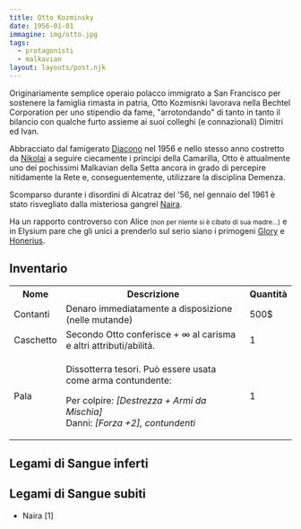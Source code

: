```yaml
---
title: Otto Kozminsky
date: 1956-01-01
immagine: img/otto.jpg
tags:
  - protagonisti
  - malkavian
layout: layouts/post.njk
---
```


Originariamente semplice operaio polacco immigrato a San Francisco per sostenere la famiglia rimasta in patria, Otto Kozmisnki lavorava nella Bechtel Corporation per uno stipendio da fame, "arrotondando" di tanto in tanto il bilancio con qualche furto assieme ai suoi colleghi (e connazionali) Dimitri ed Ivan.

Abbracciato dal famigerato [Diacono](http://xabacadabra.com/cursed-legacy/pg/diacono) nel 1956 e nello stesso anno costretto da [Nikolai](http://xabacadabra.com/cursed-legacy/pg/nikolai) a seguire ciecamente i principi della Camarilla, Otto è attualmente uno dei pochissimi Malkavian della Setta ancora in grado di percepire nitidamente la Rete e, conseguentemente, utilizzare la disciplina Demenza.

Scomparso durante i disordini di Alcatraz del '56, nel gennaio del 1961 è stato risvegliato dalla misteriosa gangrel [Naira](http://xabacadabra.com/cursed-legacy/pg/naira).

Ha un rapporto controverso con Alice <small>(non per niente si è cibato di sua madre...)</small> e in Elysium pare che gli unici a prenderlo sul serio siano i primogeni [Glory](http://xabacadabra.com/cursed-legacy/pg/glory) e [Honerius](http://xabacadabra.com/cursed-legacy/pg/honerius).

<h2>Inventario</h2>

<table id="timeline">
  <tr>
    <th>Nome</th>
    <th>Descrizione</th>
    <th>Quantità</th>
  </tr>
  <tr>
    <td>Contanti</td>
    <td>Denaro immediatamente a disposizione (nelle mutande)</td>
    <td>500$</td>
  </tr>
    <tr>
    <td>Caschetto</td>
    <td>Secondo Otto conferisce + ∞ al carisma e altri attributi/abilità.</td>
    <td>1</td>
  </tr>  
  <tr>
    <td>Pala</td>
    <td><p>Dissotterra tesori. Può essere usata come arma contundente:</p>
    <p>Per colpire: <i>[Destrezza + Armi da Mischia]</i><br/>
    Danni: <i>[Forza +2], contundenti</i></p></td>
    <td>1</td>
  </tr>                          
</table>

<h2>Legami di Sangue inferti</h2>

<h2>Legami di Sangue subiti</h2>

* Naira [1]